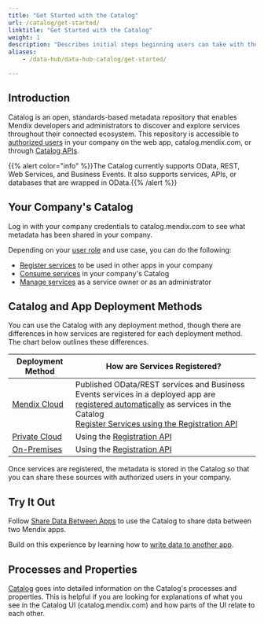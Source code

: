 ```yaml
---
title: "Get Started with the Catalog"
url: /catalog/get-started/
linktitle: "Get Started with the Catalog"
weight: 1
description: "Describes initial steps beginning users can take with their Catalog."
aliases:
    - /data-hub/data-hub-catalog/get-started/

---
```


## Introduction

Catalog is an open, standards-based metadata repository that enables Mendix developers and administrators to discover and explore services throughout their connected ecosystem. This repository is accessible to [authorized users](/catalog/manage-data-sources/user-roles/) in your company on the web app, catalog.mendix.com, or through [Catalog APIs](/apidocs-mxsdk/apidocs/catalog-apis/).

{{% alert color="info" %}}The Catalog currently supports OData, REST, Web Services, and Business Events. It also supports services, APIs, or databases that are wrapped in OData.{{% /alert %}}

## Your Company's Catalog

Log in with your company credentials to catalog.mendix.com to see what metadata has been shared in your company. 

Depending on your [user role](/catalog/manage-data-sources/user-roles/) and use case, you can do the following:

* [Register services](/catalog/register-data-sources/) to be used in other apps in your company
* [Consume services](/catalog/consume/) in your company's Catalog
* [Manage services](/catalog/manage-data-sources/) as a service owner or as an administrator

## Catalog and App Deployment Methods

You can use the Catalog with any deployment method, though there are differences in how services are registered for each deployment method. The chart below outlines these differences.

| Deployment Method | How are Services Registered? | 
| --- | --- |
| [Mendix Cloud](/developerportal/deploy/mendix-cloud-deploy/) | Published OData/REST services and Business Events services in a deployed app are [registered automatically](/catalog/register/register-data/#mendix-cloud) as services in the Catalog <br> [Register Services using the Registration API](/catalog/register/register-data/#register-services) |
| [Private Cloud](/developerportal/deploy/private-cloud/) | Using the [Registration API](/catalog/register/register-data/#register-services) |
| [On-Premises](/developerportal/deploy/on-premises-design/) | Using the [Registration API](/catalog/register/register-data/#register-services) |

Once services are registered, the metadata is stored in the Catalog so that you can share these sources with authorized users in your company.

## Try It Out

Follow [Share Data Between Apps](/howto/integration/share-data/) to use the Catalog to share data between two Mendix apps.

Build on this experience by learning how to [write data to another app](/howto/integration/write-data/).

## Processes and Properties

[Catalog](/catalog/) goes into detailed information on the Catalog's processes and properties. This is helpful if you are looking for explanations of what you see in the Catalog UI (catalog.mendix.com) and how parts of the UI relate to each other.
